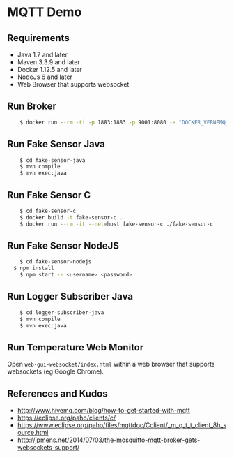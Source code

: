MQTT Demo
================

## Requirements

 * Java 1.7 and later
 * Maven 3.3.9 and later
 * Docker 1.12.5 and later
 * NodeJs 6 and later
 * Web Browser that supports websocket

## Run Broker

```bash
    $ docker run --rm -ti -p 1883:1883 -p 9001:8080 -e "DOCKER_VERNEMQ_ALLOW_ANONYMOUS=on" erlio/docker-vernemq
```

## Run Fake Sensor Java

```bash
	$ cd fake-sensor-java   
	$ mvn compile
	$ mvn exec:java
```

## Run Fake Sensor C

```bash
	$ cd fake-sensor-c   
	$ docker build -t fake-sensor-c .
	$ docker run --rm -it --net=host fake-sensor-c ./fake-sensor-c
```

## Run Fake Sensor NodeJS

```bash
	$ cd fake-sensor-nodejs
  $ npm install
	$ npm start -- <username> <password>
```

## Run Logger Subscriber Java

```bash
	$ cd logger-subscriber-java   
	$ mvn compile
	$ mvn exec:java
```

## Run Temperature Web Monitor

Open `web-gui-websocket/index.html` within a web browser that supports websockets (eg Google Chrome).

## References and Kudos

 * http://www.hivemq.com/blog/how-to-get-started-with-mqtt
 * https://eclipse.org/paho/clients/c/
 * https://www.eclipse.org/paho/files/mqttdoc/Cclient/_m_q_t_t_client_8h_source.html
 * http://jpmens.net/2014/07/03/the-mosquitto-mqtt-broker-gets-websockets-support/

